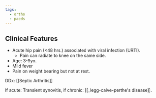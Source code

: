 ```yaml
---
tags:
  - ortho
  - paeds
---
```

## Clinical Features
- Acute hip pain (<48 hrs.) associated with viral infection (URTI).
	- Pain can radiate to knee on the same side.
- Age: 3-9yo.
- Mild fever
- Pain on weight bearing but not at rest. 

DDx: [[Septic Arthritis]]

If acute: Transient synovitis, if chronic: [[_legg-calve-perthe's disease]].